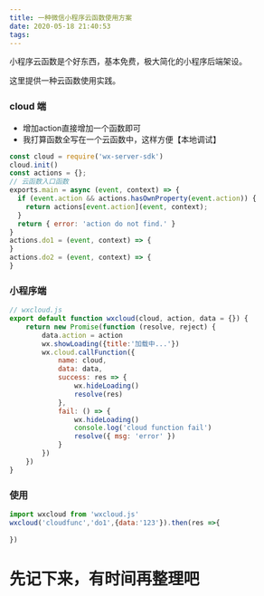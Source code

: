 ```yaml
---
title: 一种微信小程序云函数使用方案
date: 2020-05-18 21:40:53
tags:
---
```

小程序云函数是个好东西，基本免费，极大简化的小程序后端架设。

这里提供一种云函数使用实践。

### cloud 端
* 增加action直接增加一个函数即可
* 我打算函数全写在一个云函数中，这样方便【本地调试】
```javascript
const cloud = require('wx-server-sdk')
cloud.init()
const actions = {};
// 云函数入口函数
exports.main = async (event, context) => {
  if (event.action && actions.hasOwnProperty(event.action)) {
    return actions[event.action](event, context);
  }
  return { error: 'action do not find.' }
}
actions.do1 = (event, context) => {
}
actions.do2 = (event, context) => {
}
```
### 小程序端
```javascript
// wxcloud.js
export default function wxcloud(cloud, action, data = {}) {
    return new Promise(function (resolve, reject) {
        data.action = action
        wx.showLoading({title:'加载中...'})
        wx.cloud.callFunction({
            name: cloud,
            data: data,
            success: res => {
                wx.hideLoading()
                resolve(res)
            },
            fail: () => {
                wx.hideLoading()
                console.log('cloud function fail')
                resolve({ msg: 'error' })
            }
        })
    })
}
```

### 使用
```javascript
import wxcloud from 'wxcloud.js'
wxcloud('cloudfunc','do1',{data:'123'}).then(res =>{
    
})

```


# 先记下来，有时间再整理吧